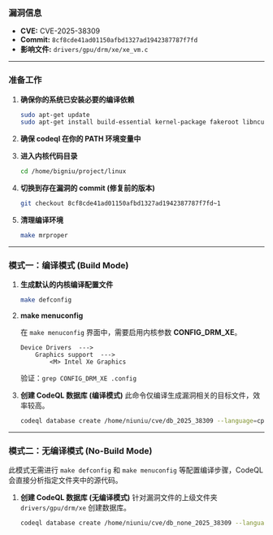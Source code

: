 ### **漏洞信息**

*   **CVE:** CVE-2025-38309
*   **Commit:** `8cf8cde41ad01150afbd1327ad1942387787f7fd`
*   **影响文件:** `drivers/gpu/drm/xe/xe_vm.c`

---

### **准备工作**

1.  **确保你的系统已安装必要的编译依赖**

    ```bash
    sudo apt-get update
    sudo apt-get install build-essential kernel-package fakeroot libncurses5-dev libssl-dev ccache flex bison libelf-dev clang llvm
    ```

2.  **确保 codeql 在你的 PATH 环境变量中**

3.  **进入内核代码目录**

    ```bash
    cd /home/bigniu/project/linux
    ```

4.  **切换到存在漏洞的 commit (修复前的版本)**

    ```bash
    git checkout 8cf8cde41ad01150afbd1327ad1942387787f7fd~1
    ```

5.  **清理编译环境**

    ```bash
    make mrproper
    ```

---

### **模式一：编译模式 (Build Mode)**

1.  **生成默认的内核编译配置文件**

    ```bash
    make defconfig
    ```

2.  **make menuconfig**

    在 `make menuconfig` 界面中，需要启用内核参数 **CONFIG_DRM_XE**。

    ```text
    Device Drivers  --->
        Graphics support  --->
            <M> Intel Xe Graphics
    ```

    验证：`grep CONFIG_DRM_XE .config`

3.  **创建 CodeQL 数据库 (编译模式)**
    此命令仅编译生成漏洞相关的目标文件，效率较高。

    ```bash
    codeql database create /home/niuniu/cve/db_2025_38309 --language=cpp --command="make CC=clang-15 LLVM=1 drivers/gpu/drm/xe/xe_vm.o"
    ```

---

### **模式二：无编译模式 (No-Build Mode)**

此模式无需进行 `make defconfig` 和 `make menuconfig` 等配置编译步骤，CodeQL 会直接分析指定文件夹中的源代码。

1.  **创建 CodeQL 数据库 (无编译模式)**
    针对漏洞文件的上级文件夹 `drivers/gpu/drm/xe` 创建数据库。

    ```bash
    codeql database create /home/niuniu/cve/db_none_2025_38309 --language=cpp --source-root=/home/niuniu/linux/drivers/gpu/drm/xe --build-mode=none
    ```